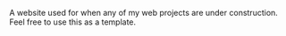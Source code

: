 A website used for when any of my web projects are under construction. Feel free to use this as a template.
